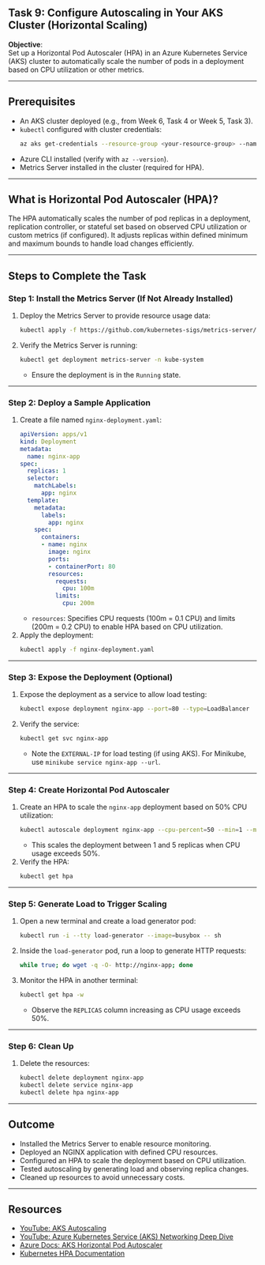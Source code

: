 ## Task 9: Configure Autoscaling in Your AKS Cluster (Horizontal Scaling)

**Objective**:  
Set up a Horizontal Pod Autoscaler (HPA) in an Azure Kubernetes Service (AKS) cluster to automatically scale the number of pods in a deployment based on CPU utilization or other metrics.

---

## Prerequisites
- An AKS cluster deployed (e.g., from Week 6, Task 4 or Week 5, Task 3).
- `kubectl` configured with cluster credentials:
  ```bash
  az aks get-credentials --resource-group <your-resource-group> --name <aks-cluster-name>
  ```
- Azure CLI installed (verify with `az --version`).
- Metrics Server installed in the cluster (required for HPA).

---

## What is Horizontal Pod Autoscaler (HPA)?
The HPA automatically scales the number of pod replicas in a deployment, replication controller, or stateful set based on observed CPU utilization or custom metrics (if configured). It adjusts replicas within defined minimum and maximum bounds to handle load changes efficiently.

---

## Steps to Complete the Task

### Step 1: Install the Metrics Server (If Not Already Installed)
1. Deploy the Metrics Server to provide resource usage data:
   ```bash
   kubectl apply -f https://github.com/kubernetes-sigs/metrics-server/releases/latest/download/components.yaml
   ```
2. Verify the Metrics Server is running:
   ```bash
   kubectl get deployment metrics-server -n kube-system
   ```
   - Ensure the deployment is in the `Running` state.

---

### Step 2: Deploy a Sample Application
1. Create a file named `nginx-deployment.yaml`:
   ```yaml
   apiVersion: apps/v1
   kind: Deployment
   metadata:
     name: nginx-app
   spec:
     replicas: 1
     selector:
       matchLabels:
         app: nginx
     template:
       metadata:
         labels:
           app: nginx
       spec:
         containers:
         - name: nginx
           image: nginx
           ports:
           - containerPort: 80
           resources:
             requests:
               cpu: 100m
             limits:
               cpu: 200m
   ```
   - `resources`: Specifies CPU requests (100m = 0.1 CPU) and limits (200m = 0.2 CPU) to enable HPA based on CPU utilization.
2. Apply the deployment:
   ```bash
   kubectl apply -f nginx-deployment.yaml
   ```

---

### Step 3: Expose the Deployment (Optional)
1. Expose the deployment as a service to allow load testing:
   ```bash
   kubectl expose deployment nginx-app --port=80 --type=LoadBalancer
   ```
2. Verify the service:
   ```bash
   kubectl get svc nginx-app
   ```
   - Note the `EXTERNAL-IP` for load testing (if using AKS). For Minikube, use `minikube service nginx-app --url`.

---

### Step 4: Create Horizontal Pod Autoscaler
1. Create an HPA to scale the `nginx-app` deployment based on 50% CPU utilization:
   ```bash
   kubectl autoscale deployment nginx-app --cpu-percent=50 --min=1 --max=5
   ```
   - This scales the deployment between 1 and 5 replicas when CPU usage exceeds 50%.
2. Verify the HPA:
   ```bash
   kubectl get hpa
   ```

---

### Step 5: Generate Load to Trigger Scaling
1. Open a new terminal and create a load generator pod:
   ```bash
   kubectl run -i --tty load-generator --image=busybox -- sh
   ```
2. Inside the `load-generator` pod, run a loop to generate HTTP requests:
   ```sh
   while true; do wget -q -O- http://nginx-app; done
   ```
3. Monitor the HPA in another terminal:
   ```bash
   kubectl get hpa -w
   ```
   - Observe the `REPLICAS` column increasing as CPU usage exceeds 50%.

---

### Step 6: Clean Up
1. Delete the resources:
   ```bash
   kubectl delete deployment nginx-app
   kubectl delete service nginx-app
   kubectl delete hpa nginx-app
   ```

---

## Outcome
- Installed the Metrics Server to enable resource monitoring.
- Deployed an NGINX application with defined CPU resources.
- Configured an HPA to scale the deployment based on CPU utilization.
- Tested autoscaling by generating load and observing replica changes.
- Cleaned up resources to avoid unnecessary costs.

---

## Resources
- [YouTube: AKS Autoscaling](https://www.youtube.com/results?search_query=aks+autoscaling)
- [YouTube: Azure Kubernetes Service (AKS) Networking Deep Dive
](https://www.youtube.com/watch?v=6TZsd4toIbg)
- [Azure Docs: AKS Horizontal Pod Autoscaler](https://learn.microsoft.com/azure/aks/horizontal-pod-autoscaler)
- [Kubernetes HPA Documentation](https://kubernetes.io/docs/tasks/run-application/horizontal-pod-autoscale/)
